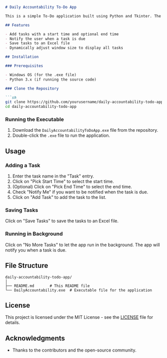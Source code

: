 ```markdown
# Daily Accountability To-Do App

This is a simple To-Do application built using Python and Tkinter. The app allows users to add tasks with start and end times, and it can notify the user when a task is due. Tasks can be saved to an Excel file.

## Features

- Add tasks with a start time and optional end time
- Notify the user when a task is due
- Save tasks to an Excel file
- Dynamically adjust window size to display all tasks

## Installation

### Prerequisites

- Windows OS (for the .exe file)
- Python 3.x (if running the source code)

### Clone the Repository

```sh
git clone https://github.com/yourusername/daily-accountability-todo-app.git](https://github.com/Sheri98/DailyAccountability.git
cd daily-accountability-todo-app
```

### Running the Executable

1. Download the `DailyAccountabilityToDoApp.exe` file from the repository.
2. Double-click the `.exe` file to run the application.

## Usage

### Adding a Task

1. Enter the task name in the "Task" entry.
2. Click on "Pick Start Time" to select the start time.
3. (Optional) Click on "Pick End Time" to select the end time.
4. Check "Notify Me" if you want to be notified when the task is due.
5. Click on "Add Task" to add the task to the list.

### Saving Tasks

Click on "Save Tasks" to save the tasks to an Excel file.

### Running in Background

Click on "No More Tasks" to let the app run in the background. The app will notify you when a task is due.

## File Structure

```
daily-accountability-todo-app/
│     
├── README.md       # This README file
└── DailyAccountability.exe  # Executable file for the application
```
## License

This project is licensed under the MIT License - see the [LICENSE](LICENSE) file for details.

## Acknowledgments

- Thanks to the contributors and the open-source community.
```
